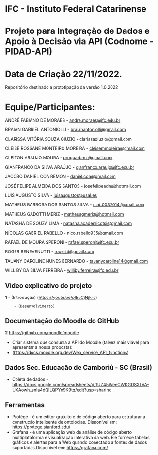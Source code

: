 # IFC - Instituto Federal Catarinense
# Projeto para Integração de Dados e Apoio à Decisão via API (Codnome - PIDAD-API)
# Data de Criação 22/11/2022.
Repositório destinado a prototipação da versão 1.0.2022

Equipe/Participantes:
======================
ANDRÉ FABIANO DE MORAES - andre.moraes@ifc.edu.br

BRAIAN GABRIEL ANTONIOLLI - braianantoniolli@gmail.com

CLARISSA VITÓRIA SOUZA GIUZIO - clarissagiuzio@gmail.com

CLEISE ROSSANE MONTEIRO MOREIRA - cleisemmoreira@gmail.com

CLEITON ARAUJO MOURA - proquarbmz@gmail.com

GIANFRANCO DA SILVA ARAÚJO - gianfranco.araujo@ifc.edu.br

JACOBO DANIEL COA REMON - daniel.coa@gmail.com

JOSÉ FELIPE ALMEIDA DOS SANTOS - josefelipeadm@hotmail.com

LUIS AUGUSTO SILVA - luisaugustos@usal.es

MATHEUS BARBOSA DOS SANTOS SILVA - matt0032014@gmail.com

MATHEUS GADOTTI MERIZ - matheusgmeriz@hotmail.com

NATASHA DE SOUZA LIMA - natasha.academicotsi@gmail.com

NÍCOLAS GABRIEL RABELLO - nico.rabello935@gmail.com

RAFAEL DE MOURA SPERONI - rafael.speroni@ifc.edu.br

ROGER BENEVENUTTI - rogertti@gmail.com

TAUANY CAROLINE NUNES BERNARDO - tauanycaroline14@gmail.com

WILLIBY DA SILVA FERREIRA - williby.ferreira@ifc.edu.br




## Video explicativo do projeto 
 **1**  - (Introdução) 
             (https://youtu.be/plEuCjNjk-c)

        - (Desenvolvimento) 
        
 
 ## Documentação do Moodle do GitHub 
 **2** https://github.com/moodle/moodle
   - Criar sistema que consuma a API do Moodle (talvez mais viável para apresentar a nossa proposta):
   - (https://docs.moodle.org/dev/Web_service_API_functions)

 
## Dados Sec. Educação de Camboriú - SC (Brasil)
  - Coleta de dados - https://docs.google.com/spreadsheets/d/1UZ45WeeCWDGDSXLVA-UXAowh_snIa4dQILQPYn9K9tg/edit?usp=sharing
  
  
## Ferramentas
  - Protégé - é um editor gratuito e de código aberto para estruturar a construção inteligente de ontologias. Disponível em: https://protege.stanford.edu/
  - Grafana - é uma aplicação web de análise de código aberto multiplataforma e visualização interativa da web. Ele fornece tabelas, gráficos e alertas para a Web quando conectado a fontes de dados suportadas.Disponível em: https://grafana.com/ 
